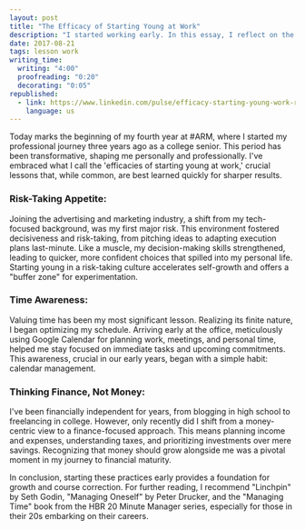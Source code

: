 ```yaml
---
layout: post
title: "The Efficacy of Starting Young at Work"
description: "I started working early. In this essay, I reflect on the transformative lessons learned in my early career. These insights, vital for both personal and professional growth, are what I call the 'efficacies of starting young at work.'"
date: 2017-08-21
tags: lesson work
writing_time:
  writing: "4:00"
  proofreading: "0:20"
  decorating: "0:05"
republished:
  - link: https://www.linkedin.com/pulse/efficacy-starting-young-work-rishi-raj/
    language: us
---
```


Today marks the beginning of my fourth year at #ARM, where I started my professional journey three years ago as a college senior. This period has been transformative, shaping me personally and professionally. I've embraced what I call the 'efficacies of starting young at work,' crucial lessons that, while common, are best learned quickly for sharper results.

### Risk-Taking Appetite:
Joining the advertising and marketing industry, a shift from my tech-focused background, was my first major risk. This environment fostered decisiveness and risk-taking, from pitching ideas to adapting execution plans last-minute. Like a muscle, my decision-making skills strengthened, leading to quicker, more confident choices that spilled into my personal life. Starting young in a risk-taking culture accelerates self-growth and offers a "buffer zone" for experimentation.

### Time Awareness:
Valuing time has been my most significant lesson. Realizing its finite nature, I began optimizing my schedule. Arriving early at the office, meticulously using Google Calendar for planning work, meetings, and personal time, helped me stay focused on immediate tasks and upcoming commitments. This awareness, crucial in our early years, began with a simple habit: calendar management.

### Thinking Finance, Not Money:
I've been financially independent for years, from blogging in high school to freelancing in college. However, only recently did I shift from a money-centric view to a finance-focused approach. This means planning income and expenses, understanding taxes, and prioritizing investments over mere savings. Recognizing that money should grow alongside me was a pivotal moment in my journey to financial maturity.

In conclusion, starting these practices early provides a foundation for growth and course correction. For further reading, I recommend "Linchpin" by Seth Godin, "Managing Oneself" by Peter Drucker, and the "Managing Time" book from the HBR 20 Minute Manager series, especially for those in their 20s embarking on their careers.